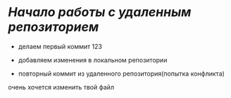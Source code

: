 # __*Начало работы с удаленным репозиторием*__

* делаем первый коммит 123

* добавляем изменения в локальном репозитории

* повторный коммит из удаленного репозитория(попытка конфликта)

очень хочется изменить твой файл
